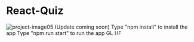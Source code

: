 # React-Quiz
![project-image05](https://github.com/pstaron/React-Quiz/assets/25846311/b15a565d-b160-428e-bede-62aaff187789)
(Update coming soon)
 Type "npm install" to install the app
 Type "npm run start" to run the app
 GL HF
